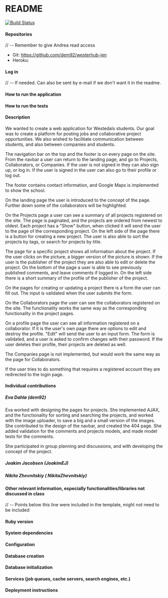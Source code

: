 # README

[![Build Status](https://travis-ci.com/dem92/westerhub-jen.svg?token=XBxNCWhRe4J4qpFpzXXD&branch=master)](https://travis-ci.com/dem92/westerhub-jen)

#### Repositories
// -- Remember to give Andrea read access
* Git: https://github.com/dem92/westerhub-jen
* Heroku:

#### Log in 
// -- If needed. Can also be sent by e-mail if we don't want it in the readme.

#### How to run the application

#### How to run the tests

#### Description
We wanted to create a web application for Westedals students.
Our goal was to create a platform for posting jobs and collaborative project opportunities.
We also wished to facilitate communication between students, and also between companies and students.

The navigation bar on the top and the footer is on every page on the site.
From the navbar a user can return to the landing page, and go to Projects, Collaborators, or Companies.
If the user is not signed in they can also sign up, or log in.
If the user is signed in the user can also go to their profile or log out.

The footer contains contact information, and Google Maps is implemented to show the school.

On the landing page the user is introduced to the concept of the page.
Further down some of the collaborators will be highlighted.

On the Projects page a user can see a summary of all projects registered on the site.
The page is paginated, and the projects are ordered from newest to oldest.
Each project has a "Show" button, when clicked it will send the user to the page of the corresponding project.
On the left side of the page there is a button for creating a new project.
The user is also able to sort the projects by tags, or search for projects by title.

The page for a specific project shows all information about the project.
If the user clicks on the picture, a bigger version of the picture is shown.
If the user is the publisher of the project they are also able to edit or delete the project.
On the bottom of the page a user is able to see previously published comments, and leave comments if logged in.
On the left side there is a short summary of the profile of the publisher of the project.

On the pages for creating or updating a project there is a form the user can fill out.
The input is validated when the user submits the form.

On the Collaborators page the user can see the collaborators registered on the site.
The functionality works the same way as the corresponding functionality in the project pages.

On a profile page the user can see all information registered on a collaborator.
If it is the user's own page there are options to edit and destroy the profile.
"Edit" will send the user to an input form. The form is validated, and a user is asked to confirm changes with their password.
If the user deletes their profile, their projects are deleted as well.

The Companies page is not implemented, but would work the same way as the page for Collaborators.

If the user tries to do something that requires a registered account they are redirected to the login page.

#### Individual contributions

##### Eva Dahlø (dem92)
Eva worked with designing the pages for projects.
She implemented AJAX, and the functionality for sorting and searching the projects, 
and worked with the image uploader, to save a big and a small version of the images.
She contributed to the design of the navbar, and created the 404 page.
She added validation for the comments and projects models, and made model tests for the comments.

She participated in group planning and discussions, and with developing the concept of the project.

##### Joakim Jacobsen (JoakimEJ)

##### Nikita Zhevnitskiy ( NikitaZhevnitskiy)

#### Other relevant information, especially functionalities/libraries not discussed in class


// -- Points below this line were included in the template, might not need to be included
#### Ruby version

#### System dependencies

#### Configuration

#### Database creation

#### Database initialization

#### Services (job queues, cache servers, search engines, etc.)

#### Deployment instructions
